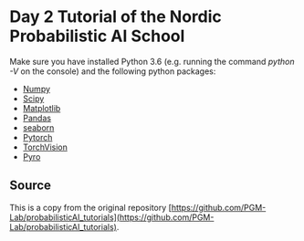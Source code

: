 # Day 2 Tutorial of the Nordic Probabilistic AI School

Make sure you have installed Python 3.6 (e.g. running the command  *python -V* on the console) and the following python packages:

- [Numpy](https://www.numpy.org/)
- [Scipy](https://www.scipy.org/)
- [Matplotlib](https://matplotlib.org/)
- [Pandas](https://pandas.pydata.org/)
- [seaborn](https://seaborn.pydata.org/)
- [Pytorch](https://pytorch.org/)
- [TorchVision](https://pypi.org/project/torchvision/)
- [Pyro](http://pyro.ai/)

## Source

This is a copy from the original repository [https://github.com/PGM-Lab/probabilisticAI_tutorials](https://github.com/PGM-Lab/probabilisticAI_tutorials).
